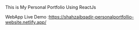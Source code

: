 This is My Personal Portfolio Using ReactJs

WebApp Live Demo :https://shahzaibqadir-personalportfollio-website.netlify.app/